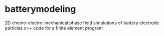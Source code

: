 # batterymodeling
2D chemo-electro-mechanical phase field simulations of battery electrode particles
c++ code for a finite element program
